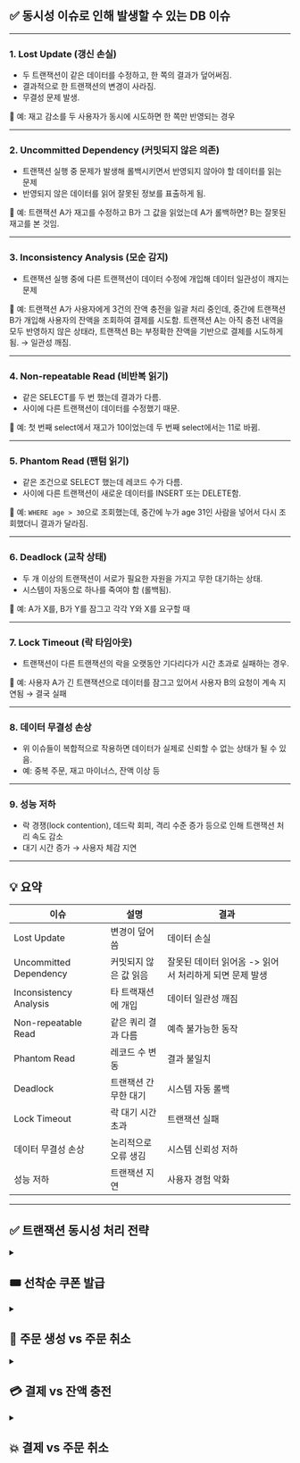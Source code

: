 ## ✅ 동시성 이슈로 인해 발생할 수 있는 **DB 이슈**

---

### 1. **Lost Update (갱신 손실)**

- 두 트랜잭션이 같은 데이터를 수정하고, 한 쪽의 결과가 덮어써짐.
- 결과적으로 한 트랜잭션의 변경이 사라짐.
- 무결성 문제 발생.

📌 예: 재고 감소를 두 사용자가 동시에 시도하면 한 쪽만 반영되는 경우

---

### 2. **Uncommitted Dependency (커밋되지 않은 의존)**

- 트랜잭션 실행 중 문제가 발생해 롤백시키면서 반영되지 않아야 할 데이터를 읽는 문제
- 반영되지 않은 데이터를 읽어 잘못된 정보를 표출하게 됨.

📌 예: 트랜잭션 A가 재고를 수정하고 B가 그 값을 읽었는데 A가 롤백하면? B는 잘못된 재고를 본 것임.

---

### 3. **Inconsistency Analysis (모순 감지)**

- 트랜잭션 실행 중에 다른 트랜잭션이 데이터 수정에 개입해 데이터 일관성이 깨지는 문제

📌 예: 트랜잭션 A가 사용자에게 3건의 잔액 충전을 일괄 처리 중인데, 중간에 트랜잭션 B가 개입해 사용자의 잔액을 조회하여 결제를 시도함. 트랜잭션 A는 아직 충전 내역을 모두 반영하지 않은 상태라, 트랜잭션 B는 부정확한 잔액을 기반으로 결제를 시도하게 됨. → 일관성 깨짐.

---

### 4. **Non-repeatable Read (비반복 읽기)**

- 같은 SELECT를 두 번 했는데 결과가 다름.
- 사이에 다른 트랜잭션이 데이터를 수정했기 때문.

📌 예: 첫 번째 select에서 재고가 10이었는데 두 번째 select에서는 11로 바뀜.

---

### 5. **Phantom Read (팬텀 읽기)**

- 같은 조건으로 SELECT 했는데 레코드 수가 다름.
- 사이에 다른 트랜잭션이 새로운 데이터를 INSERT 또는 DELETE함.

📌 예: `WHERE age > 30`으로 조회했는데, 중간에 누가 age 31인 사람을 넣어서 다시 조회했더니 결과가 달라짐.

---

### 6. **Deadlock (교착 상태)**

- 두 개 이상의 트랜잭션이 서로가 필요한 자원을 가지고 무한 대기하는 상태.
- 시스템이 자동으로 하나를 죽여야 함 (롤백됨).

📌 예: A가 X를, B가 Y를 잠그고 각각 Y와 X를 요구할 때

---

### 7. **Lock Timeout (락 타임아웃)**

- 트랜잭션이 다른 트랜잭션의 락을 오랫동안 기다리다가 시간 초과로 실패하는 경우.

📌 예: 사용자 A가 긴 트랜잭션으로 데이터를 잠그고 있어서 사용자 B의 요청이 계속 지연됨 → 결국 실패

---

### 8. **데이터 무결성 손상**

- 위 이슈들이 복합적으로 작용하면 데이터가 실제로 신뢰할 수 없는 상태가 될 수 있음.
- 예: 중복 주문, 재고 마이너스, 잔액 이상 등

---

### 9. **성능 저하**

- 락 경쟁(lock contention), 데드락 회피, 격리 수준 증가 등으로 인해 트랜잭션 처리 속도 감소
- 대기 시간 증가 → 사용자 체감 지연

---

## 💡 요약

| 이슈 | 설명 | 결과 |
| --- | --- | --- |
| Lost Update | 변경이 덮어씀 | 데이터 손실 |
| Uncommitted Dependency | 커밋되지 않은 값 읽음 | 잘못된 데이터 읽어옴 -> 읽어서 처리하게 되면 문제 발생 |
| Inconsistency Analysis | 타 트랙재션에 개입 | 데이터 일관성 깨짐 |
| Non-repeatable Read | 같은 쿼리 결과 다름 | 예측 불가능한 동작 |
| Phantom Read | 레코드 수 변동 | 결과 불일치 |
| Deadlock | 트랜잭션 간 무한 대기 | 시스템 자동 롤백 |
| Lock Timeout | 락 대기 시간 초과 | 트랜잭션 실패 |
| 데이터 무결성 손상 | 논리적으로 오류 생김 | 시스템 신뢰성 저하 |
| 성능 저하 | 트랜잭션 지연 | 사용자 경험 악화 |

---

## ✅ 트랜잭션 동시성 처리 전략

<details>

<summary><h2>🎟️ 선착순 쿠폰 발급</h2></summary>

## 📌 개요

선착순으로 제한된 수량의 쿠폰을 사용자에게 발급할 때, **동시성 이슈**를 방지하여 **정확한 수량만큼만 발급되도록** 동시성 처리 전략을 정의한다.

---

## 🔄 프로세스

```
[잔여 수량 확인 → 수량 차감 → 쿠폰 발급]
```

---

## 🗂️ 대상 테이블

| 프로세스 | 대상 테이블 |
| --- | --- |
| 잔여 수량 확인 | `COUPON` |
| 수량 차감 | `COUPON` |
| 쿠폰 발급 | `COUPON_ISSUED_INFO(insert)` |

---

## ⚠️ 동시성 시나리오 분석

| 시나리오 | 기대 동작 |
| --- | --- |
| 발급 제한 갯수 내 요청 | 총 30개, 20명 요청 → 20명 발급, 10개 남음 |
| 발급 제한 갯수 초과 요청 | 총 30개, 100명 요청 → 30명 발급, 70명 실패 |

---

## 🔐 Lock 전략

| 대상 | Lock 전략 | 처리 방식 |
| --- | --- | --- |
| `COUPON` | 비관적 락 (`PESSIMISTIC_WRITE`) | 충돌 시 대기 → 순차 처리 → 초과 발급 방지 |

```java
@Lock(LockModeType.PESSIMISTIC_WRITE)
Coupon findByCouponId(Long couponId);
```

---

## 🧩 설계 근거

| 항목 | 설명 |
| --- | --- |
| 🔁 트랜잭션 단위 | 매우 짧음 (단일 update), 락 점유 시간 매우 짧음 |
| 🔐 락 필요 이유 | 잔여 쿠폰 수량 확인과 동시에 락을 걸어 **정합성 유지 → 초과 발급 방지** |
| ⚠️ 낙관적 락의 한계 | 동시 요청 100건 시, 1건 성공 + 99건 실패 → 재시도 유도 → DB 부하 증가 |
| 🎯 비관적 락 장점 | 경합 시 대기 상태 진입 → 순차적으로 처리 가능 → **재시도 없이 안정적 발급 처리 가능** |
| 🚫 실패 방지 | 잔여 수량 있음에도 충돌로 인해 발급 실패하는 **불합리한 상황 방지** |

---

## ✅ 결론

- **비관적 락**을 통해 **정확한 수량만 발급**되고, 초**과 발급 없이 정합성 보장** 가능
- 낙관적 락 기반의 충돌-재시도 방식은 **재시도 로직 필요 및 DB 부하 유발**로 인해 적합하지 않다.
- 트랜잭션이 짧고, 경합 시에도 안정적으로 동작함
- 락으로 인한 **대기 상태**는 짧은 트랜잭션으로 인해 충분히 감내할 수 있는 수준이며, **데이터 정합성 보장**이라는 측면에서 **우선 고려되어야 한다**.

</details>

<details>

<summary><h2>🛒 주문 생성 vs 주문 취소</h2></summary>

## 📌 개요

주문 생성 및 주문 취소 시 발생할 수 있는 동시성 이슈를 고려하여, **재고 및 쿠폰 처리의 락 전략**을 정의하고, **데드락 방지 및 정합성 유지**를 위한 설계 방향을 문서화한다.

---

## 🔄 프로세스

### 🟢 주문 생성

```
[쿠폰 사용 → 재고 차감(N번 실행) → 주문 생성]
```

### 🔴 주문 취소

```
[쿠폰 복구 → 재고 복구(N번 실행) → 주문 상태 변경]
```

---

## 🗂️ 대상 테이블

| 프로세스 | 대상 테이블(내부 프로세스 순서대로) |
| --- | --- |
| 주문 생성 | `COUPON_ISSUED_INFO`, `PRODUCT_OPTION`, `ORDER(insert)` |
| 주문 취소 | `COUPON_ISSUED_INFO`, `PRODUCT_OPTION`, `ORDER` |

---

## ⚠️ 동시성 시나리오 분석

| 시나리오 | 기대 동작 |
| --- | --- |
| 쿠폰 사용/복구 | 사용 가능 상태 → 사용 → 복구 → 사용 가능 상태 |
| 재고 반복 차감 | 재고 30개 → 차감 요청 2개 → 차감 요청 3개 → 재고 25개 → …. → 재고 0개 → 차감 불가 |
| 재고 반복 복구(최대 30개) | 재고 5개 →  복구 요청 2개 → 복구 요청 3개 → 재고 10개 → … → 재고 30개 → 복구 불가 |
| 재고 차감/복구 | 재고 10개 → 재고 차감 요청 → 재고 복구 요청 → 재고 10개 |

---

## ⚠️ 데드락 방지 설계

### 시나리오

- 사용자 A가 주문 생성: **상품 옵션 ID 1, 2** → 재고 차감 시도
- 사용자 B가 주문 취소: **상품 옵션 ID 2, 1** → 재고 복구 시도

```
A: SELECT ... WHERE product_option_id = 1 → LOCK
B: SELECT ... WHERE product_option_id = 2 → LOCK
A: SELECT ... WHERE product_option_id = 2 → BLOCK
B: SELECT ... WHERE product_option_id = 1 → BLOCK → 💥 데드락 발생 가능
```

### 해결 방법

- **재고 처리 시, 항상 동일한 정렬 기준으로 SELECT** (예: `option_id ASC`)
- 모든 재고를 **선 정렬 후 FOR UPDATE**로 조회하여 락 획득 순서를 통일
- 예시 쿼리:

```sql
SELECT * FROM product_option
WHERE product_option_id IN (?, ?, ...)
ORDER BY product_option_id ASC
FOR UPDATE;
```

---

## 🔐 Lock 전략

| 대상 | Lock 전략 | 처리 방식 |
| --- | --- | --- |
| `COUPON_ISSUED_INFO` | **비관적 락** (`FOR UPDATE`) | 사용자별로 락 획득 후 상태 전환 |
| `PRODUCT_OPTION` | **비관적 락** (`FOR UPDATE`) | 충돌 시 대기 → 순차 처리 → 차감/복구 미처리 방지 |
| `ORDER` | 일반 처리 (Insert / Update) | 생성 or 상태 변경, 충돌 없음 |

```jsx
@Lock(LockModeType.PESSIMISTIC_WRITE)
CouponIssuedInfo findByCouponIdAndUserId(Long couponId,Long userId);

@Lock(LockModeType.PESSIMISTIC_WRITE)
ProductOption findByProductOptionId(Long productOptionId);
```

---

## 🧩 설계 근거

### 📦 재고 (PRODUCT_OPTION)

- **공유 자원**이며 동시 접근이 빈번하게 발생
- 과차감이 발생하면 재고 오류로 비즈니스 치명타
- **비관적 락을 사용하여 동시에 접근한 트랜잭션은 대기 처리**
- 트랜잭션 중 데드락 방지를 위해 **항상 정렬된 순서로 조회**

### 🎟️ 쿠폰 (COUPON_ISSUED_INFO)

- **1명의 사용자에게 귀속된 자원**으로 충돌 가능성 낮음
- 그러나 정책에 의해 **주문 상태 변경에 따라 쿠폰 상태도 정확하게 변경** 되어 정합성을 유지해야 함
  - **주문 생성**에 사용 시 **타 주문에 중복 사용 불가**, **주문 취소**에서 복구 시 **재사용 가능**
- **비관적 락을 사용하여 동시에 접근한 트랜잭션은 대기 처리**

### 📃 주문 (ORDER)

- 새로 생성되거나 상태만 변경되는 데이터
- 충돌 가능성 거의 없고, 락 불필요

---

## ✅ 결론

- **재고 및 쿠폰은 비관적 락**이 가장 합리적이며 현실적인 동시성 제어 방식이다.
- 재고 조회 시에는 항상 정렬 기준을 명확히 하여 데드락을 **사전에 방지**해야 한다.
- 이러한 구조는 충돌 시 대기 후 순차처리되어 **데이터 정합성을 유지할 수 있는 방식이다**

</details>

<details>

<summary><h2>💳 결제 vs 잔액 충전</h2></summary>

## 📌 개요

결제 및 잔액 충전 기능은 모두 사용자 잔액 (B**ALANCE** 테이블)을 갱신하는 작업이 포함되며, **동시성 제어가 필수적인 핵심 영역**이다. 본 문서에서는 결제/충전 시 발생할 수 있는 **정합성 이슈**를 방지하기 위한 DB Lock 전략을 정의한다.

---

## 📂 프로세스 정의

### 🟢 결제 (사용)

```
[잔액 차감 → 주문 상태 변경 → 결제 정보 저장]
```

### 🟡 잔액 충전

```
[잔액 증가]
```

---

## 🗂️ 대상 테이블

| 프로세스 | 대상 테이블(내부 프로세스 순서대로) |
| --- | --- |
| 결제 | `BALANCE`, `ORDER`, `PAYMENT`(insert) |
| 충전 | `BALANCE` |

---

## ⚠️ 동시성 시나리오

| 시나리오 | 기대 동작 |
| --- | --- |
| 충전 + 결제 동시 처리 | 충전 10,000원 → 결제 5,000원 → 잔액 5,000원 |
| 반복 충전 | 충전 1,000원 → 충전 1,000원 → 충전 1,000원 → 잔액 3,000원 |
| 반복 결제 | 잔액 10,000 → 결제 1,000원 → 결제 1,000원 → 결제 1,000원 → 잔액 7,000원 |

---

## 🔐 Lock 전략

| 대상 | Lock 전략 | 처리 방식 |
| --- | --- | --- |
| `BALANCE` | 비관적 락 (`FOR UPDATE`) | 충돌 시 대기 → 순차 처리 → 초과 충전/초과 복구 방지 |

```java
@Lock(LockModeType.PESSIMISTIC_WRITE)
Balance findByUserId(Long userId);
```

---

## 🧩 설계 근거

| 항목 | 설명 |
| --- | --- |
| 🔁 트랜잭션 단위 | 충전/사용 모두 단일 비관적락 update이므로 **락 점유 시간이 짧음** |
| 🧑 사용자 별 처리 | 사용자 단위로 구분되어 **접근 경합도 낮음**, 조회 성능 저하 없음 |
| 💥 동시 update 방지 | 잔액이 동시에 갱신될 경우, **정합성 오류 (누락 or 덮어쓰기)** 발생 가능 |
| ⚠️ 낙관적 락의 한계 | 충돌 시 단순 에러 리턴 외에 **정상 처리 보장 어려움**, 재시도 로직 필요 |
| ✅ 비관적 락 장점 | 충돌 시 대기 처리되어 모든 요청이 **순차적이고 정확하게 반영**됨 |

---

## ✅ 결론

- `BALANCE` 테이블에 대해서는 **비관적 락을 적용**하는 것이 가장 신뢰성 높은 전략이다.
- 사용자 단위로 트랜잭션이 분리되어 있어 락 경합 가능성이 낮고, 트랜잭션 단위도 작아 **성능 부담이 거의 없다**.
- 낙관적 락은 에러 처리와 재시도 로직이 추가로 필요하며, 이 경우에는 오히려 **시스템 복잡도를 증가**시킬 수 있다.
- **결제 및 충전 모두 중요한 금액과 관련된 트랜잭션이므로**, 실패 없는 정합성 보장을 위해 **비관적 락을 적극 활용해야 한다**.

</details>

<details>

<summary><h2>💥 결제 vs 주문 취소</h2></summary>

## 📌 개요

결제 및 주문 취소는 **동일한 주문(ORDER)**에 대해 서로 다른 트랜잭션이 처리되는 시나리오로, 동일한 주문에 대해 **상충되는 처리를 수행**하므로, 동시에 요청이 들어올 경우 **데이터 정합성에 중대한 영향을 줄 수 있는 동시성 이슈**가 존재한다.

본 문서에서는 이러한 충돌을 방지하기 위해 **낙관적 락 기반의 제어 전략**을 정의한다.

---

## 🔄 프로세스 정의

### 🟢 결제

```
[잔액 차감 → 주문 상태 변경 → 결제 정보 저장]

```

### 🔴 주문 취소

```
[쿠폰 복구 -> 재고 복구(N번 실행) -> 주문 상태 변경]
```

## 🗂️ 대상 테이블

| 프로세스 | 대상 테이블(내부 프로세스 순서대로) |
| --- | --- |
| 결제 | `BALANCE`, `ORDER`, `PAYMENT`(insert) |
| 주문 취소 | `COUPON_ISSUED_INFO`, `PRODUCT_OPTION`, `ORDER` |

---

## ⚠️ 동시성 시나리오

### 잠재적인 충돌 시나리오

| 시나리오 | 문제점 |
| --- | --- |
| 결제 요청 처리 → 주문 취소 요청 처리 | - 결제 완료 상태인데 재고/쿠폰이 복구됨- 잔액 차감은 남아 있음 (환불 안됨) |
| 주문 취소 요청 처리 → 결제 요청 처리 | - 주문은 이미 취소되었는데 결제는 완료됨- 무효 주문에 결제 정보가 남음 |

### 결론

- 두 요청이 **모두 처리되면 정합성 문제가 발생**
- 반드시 **하나의 트랜잭션만 성공하고, 나머지는 실패 처리**되어야 함

---

## 🔐 Lock 전략

| 대상 | Lock 전략 | 처리 방식 |
| --- | --- | --- |
| `ORDER` | **낙관적 락 (Optimistic Lock)** | 충돌 시 하나의 요청만 성공 처리 → 나머지는 실패 처리 |

```java
@Lock(LockModeType.OPTIMISTIC)
Order findByOrderId(Long orderId);
```

- `ORDER` 테이블에 `version` 필드를 추가하고, update 시 해당 버전 조건으로 동시성 제어 수행

---

## 🧩 설계 근거

| 항목 | 설명                                                           |
| --- |--------------------------------------------------------------|
| 🔁 충돌 가능성 | 동일한 주문 건에 대해 결제와 취소가 **거의 동시에 요청될 수 있음**                     |
| 🚫 동시 처리 문제 | 두 요청이 모두 처리되면 **잔액, 재고, 쿠폰** 정합성 붕괴                          |
| 🧩 처리 방식 차이 | 같은 테이블을 수정하지만, **비즈니스 로직이 상이하므로 상호 양립 불가**                   |
| 🔄 낙관적 락 적합성 | 충돌 시점에 하나의 요청만 update 성공, 나머지는 실패 처리 가능                      |
| ✅ 실패 처리 허용 | 실패 시 재시도 또는 사용자 안내를 통해 처리 가능                                 |
| ⚖️ 비관적 락은 왜 아닌가? | 불필요한 락 경합, 락 대기, 트랜잭션 지연 가능성이 높음, 주문마다 단건 처리이므로 낙관적 락이 더 효율적 |

---

## ✅ 결론

- 결제와 주문 취소는 같은 주문 데이터를 갱신하지만, **논리적으로 상충되는 처리**를 수행한다.
- 이로 인해, 동시 요청 시 반드시 **하나의 트랜잭션만 성공 처리되어야 하며**, 나머지는 **낙관적 락 실패를 통해 에러 처리**되어야 한다.
- `ORDER` 테이블에 `version` 기반의 **낙관적 락을 적용**함으로써 정합성을 유지하고, **데이터 충돌에 대한 안전한 보호 장치**를 마련할 수 있다.

</details>